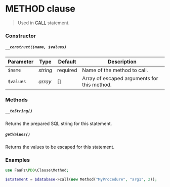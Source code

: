 # METHOD clause

> Used in [CALL](../Statement/CALL.md) statement.

### Constructor

##### `__construct($name, $values)`

Parameter  | Type     | Default  | Description
---------- | -------- | -------- | -----------
`$name`    | *string* | required | Name of the method to call.
`$values`  | *array*  | []       | Array of escaped arguments for this method.

### Methods

##### `__toString()`
Returns the prepared SQL string for this statement.

##### `getValues()`
Returns the values to be escaped for this statement.

### Examples

```php
use FaaPz\PDO\Clause\Method;

$statement = $database->call(new Method("MyProcedure", "arg1", 2));
```
